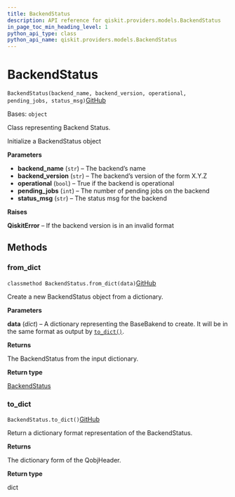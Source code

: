 ```yaml
---
title: BackendStatus
description: API reference for qiskit.providers.models.BackendStatus
in_page_toc_min_heading_level: 1
python_api_type: class
python_api_name: qiskit.providers.models.BackendStatus
---
```


# BackendStatus

<span id="qiskit.providers.models.BackendStatus" />

`BackendStatus(backend_name, backend_version, operational, pending_jobs, status_msg)`[GitHub](https://github.com/qiskit/qiskit/tree/stable/0.18/qiskit/providers/models/backendstatus.py "view source code")

Bases: `object`

Class representing Backend Status.

Initialize a BackendStatus object

**Parameters**

*   **backend\_name** (`str`) – The backend’s name
*   **backend\_version** (`str`) – The backend’s version of the form X.Y.Z
*   **operational** (`bool`) – True if the backend is operational
*   **pending\_jobs** (`int`) – The number of pending jobs on the backend
*   **status\_msg** (`str`) – The status msg for the backend

**Raises**

**QiskitError** – If the backend version is in an invalid format

## Methods

### from\_dict

<span id="qiskit.providers.models.BackendStatus.from_dict" />

`classmethod BackendStatus.from_dict(data)`[GitHub](https://github.com/qiskit/qiskit/tree/stable/0.18/qiskit/providers/models/backendstatus.py "view source code")

Create a new BackendStatus object from a dictionary.

**Parameters**

**data** (*dict*) – A dictionary representing the BaseBakend to create. It will be in the same format as output by [`to_dict()`](qiskit.providers.models.BackendStatus#to_dict "qiskit.providers.models.BackendStatus.to_dict").

**Returns**

The BackendStatus from the input dictionary.

**Return type**

[BackendStatus](qiskit.providers.models.BackendStatus "qiskit.providers.models.BackendStatus")

### to\_dict

<span id="qiskit.providers.models.BackendStatus.to_dict" />

`BackendStatus.to_dict()`[GitHub](https://github.com/qiskit/qiskit/tree/stable/0.18/qiskit/providers/models/backendstatus.py "view source code")

Return a dictionary format representation of the BackendStatus.

**Returns**

The dictionary form of the QobjHeader.

**Return type**

dict

